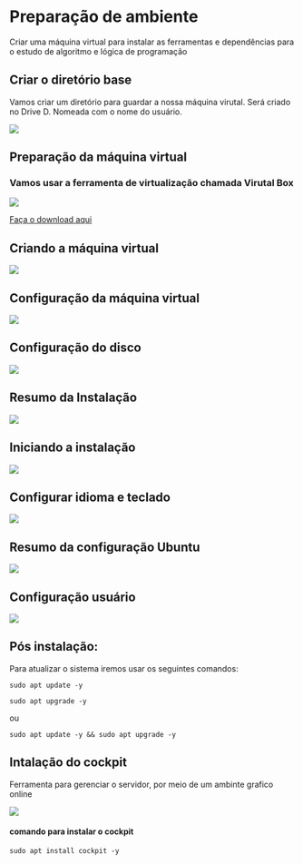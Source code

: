 # Preparação de ambiente
Criar uma máquina virtual para instalar as ferramentas e dependências para o 
estudo de algoritmo e lógica de programação

## Criar o diretório base
Vamos criar um diretório para guardar a nossa máquina virutal. Será criado no 
Drive D. Nomeada com o nome do usuário.

<img src="criar-diretorio-d.png">

## Preparação da máquina virtual
### Vamos usar a ferramenta de virtualização chamada Virutal Box

<img src="tela-virtualbox.png">

<a href="https://www.virtualbox.org/wiki/Downloads"> Faça o download aqui </a>


## Criando a máquina virtual

<img src="nova-maquina-virtual.png">

## Configuração da máquina virtual

<img src="configuracao-hardware.png">

## Configuração do disco

<img src="configuracao-disco.png">

## Resumo da Instalação

<img src="resumo-da-instalacao.png">

## Iniciando a instalação 
<img src="iniciando-instalacao.png">

## Configurar idioma e teclado

<img src="configuracao-idioma-teclado.png">

## Resumo da configuração Ubuntu

<img src="resumo-da-configuracao-ubuntu.png">

## Configuração usuário

<img src="configuracao-usuario.png">

## Pós instalação:

Para atualizar o sistema iremos usar os seguintes comandos:

```shell
sudo apt update -y
```

```shell
sudo apt upgrade -y
``` 

ou

```shell
sudo apt update -y && sudo apt upgrade -y 
```

## Intalação do cockpit

Ferramenta para gerenciar o servidor, por meio de um 
ambinte grafico online

<img src="tela-cockpit.png">

#### comando para instalar o cockpit

```shell
sudo apt install cockpit -y
```